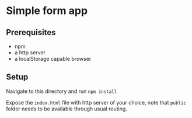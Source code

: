 # Simple form app

## Prerequisites
* npm 
* a http server
* a localStorage capable browser

## Setup
Navigate to this directory and run `npm install`

Expose the `index.html` file with http server of your choice, note that `public` folder needs
to be available through usual routing.

